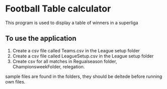 # Football Table calculator

This program is used to display a table of winners in a superliga

## To use the application
1. Create a csv file called Teams.csv in the League setup folder
2. Create a csv file called LeagueSetup.csv in the League setup folder
3. Create csv for all matches in Regualseason folder, ChampionsweekFolder, relegation.

sample files are found in the folders, they should be deltede before running own files.

